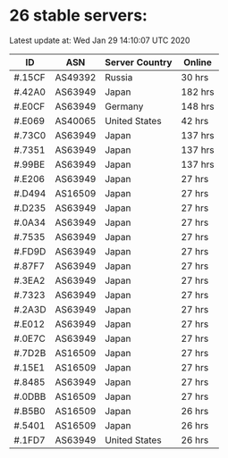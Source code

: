 # 26 stable servers:

Latest update at: Wed Jan 29 14:10:07 UTC 2020

| ID | ASN | Server Country | Online |
| -- | --- | -------------- | ------ |
| #.15CF | AS49392 | Russia | 30 hrs |
| #.42A0 | AS63949 | Japan | 182 hrs |
| #.E0CF | AS63949 | Germany | 148 hrs |
| #.E069 | AS40065 | United States | 42 hrs |
| #.73C0 | AS63949 | Japan | 137 hrs |
| #.7351 | AS63949 | Japan | 137 hrs |
| #.99BE | AS63949 | Japan | 137 hrs |
| #.E206 | AS63949 | Japan | 27 hrs |
| #.D494 | AS16509 | Japan | 27 hrs |
| #.D235 | AS63949 | Japan | 27 hrs |
| #.0A34 | AS63949 | Japan | 27 hrs |
| #.7535 | AS63949 | Japan | 27 hrs |
| #.FD9D | AS63949 | Japan | 27 hrs |
| #.87F7 | AS63949 | Japan | 27 hrs |
| #.3EA2 | AS63949 | Japan | 27 hrs |
| #.7323 | AS63949 | Japan | 27 hrs |
| #.2A3D | AS63949 | Japan | 27 hrs |
| #.E012 | AS63949 | Japan | 27 hrs |
| #.0E7C | AS63949 | Japan | 27 hrs |
| #.7D2B | AS16509 | Japan | 27 hrs |
| #.15E1 | AS16509 | Japan | 27 hrs |
| #.8485 | AS63949 | Japan | 27 hrs |
| #.0DBB | AS16509 | Japan | 27 hrs |
| #.B5B0 | AS16509 | Japan | 26 hrs |
| #.5401 | AS16509 | Japan | 26 hrs |
| #.1FD7 | AS63949 | United States | 26 hrs |

